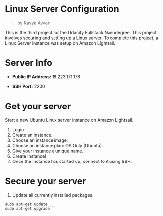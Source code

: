 # Linux Server Configuration
> by Kavya Avvari

This is the third project for the Udacity Fullstack Nanodegree. This project involves securing and setting up a Linux server. To complete this project, a Linux Server instance was setup on Amazon Lightsail. 

# Server Info

* **Public IP Address:** 18.223.171.178

* **SSH Port:** 2200

# Get your server

Start a new Ubuntu Linux server instance on Amazon Lightsail.

1. Login
2. Create an instance. 
3. Choose an instance image.
4. Choose an instance plan: OS Only (Ubuntu).
5. Give your instance a unique name.
6. Create instance!
7. Once the instance has started up, connect to it using SSH.

# Secure your server

1. Update all currently installed packages. 
```
sudo apt-get update
sudo apt-get upgrade```

